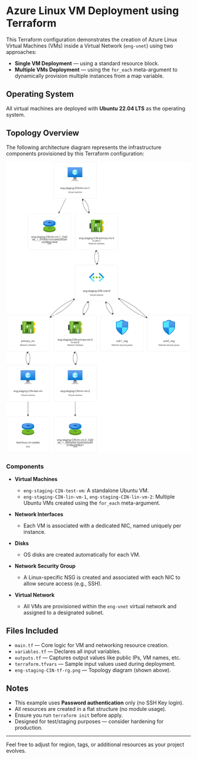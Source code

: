 # Azure Linux VM Deployment using Terraform

This Terraform configuration demonstrates the creation of Azure Linux Virtual Machines (VMs) inside a Virtual Network (`eng-vnet`) using two approaches:

- **Single VM Deployment** — using a standard resource block.
- **Multiple VMs Deployment** — using the `for_each` meta-argument to dynamically provision multiple instances from a map variable.

## Operating System

All virtual machines are deployed with **Ubuntu 22.04 LTS** as the operating system.

## Topology Overview

The following architecture diagram represents the infrastructure components provisioned by this Terraform configuration:

![alt text](eng-staging-CIN-tf-rg.png)

### Components

- **Virtual Machines**
  - `eng-staging-CIN-test-vm`: A standalone Ubuntu VM.
  - `eng-staging-CIN-lin-vm-1`, `eng-staging-CIN-lin-vm-2`: Multiple Ubuntu VMs created using the `for_each` meta-argument.

- **Network Interfaces**
  - Each VM is associated with a dedicated NIC, named uniquely per instance.

- **Disks**
  - OS disks are created automatically for each VM.

- **Network Security Group**
  - A Linux-specific NSG is created and associated with each NIC to allow secure access (e.g., SSH).

- **Virtual Network**
  - All VMs are provisioned within the `eng-vnet` virtual network and assigned to a designated subnet.

## Files Included

- `main.tf` — Core logic for VM and networking resource creation.
- `variables.tf` — Declares all input variables.
- `outputs.tf` — Captures output values like public IPs, VM names, etc.
- `terraform.tfvars` — Sample input values used during deployment.
- `eng-staging-CIN-tf-rg.png` — Topology diagram (shown above).

## Notes

- This example uses **Password authentication** only (no SSH Key login).
- All resources are created in a flat structure (no module usage).
- Ensure you run `terraform init` before apply.
- Designed for test/staging purposes — consider hardening for production.

---

Feel free to adjust for region, tags, or additional resources as your project evolves.
